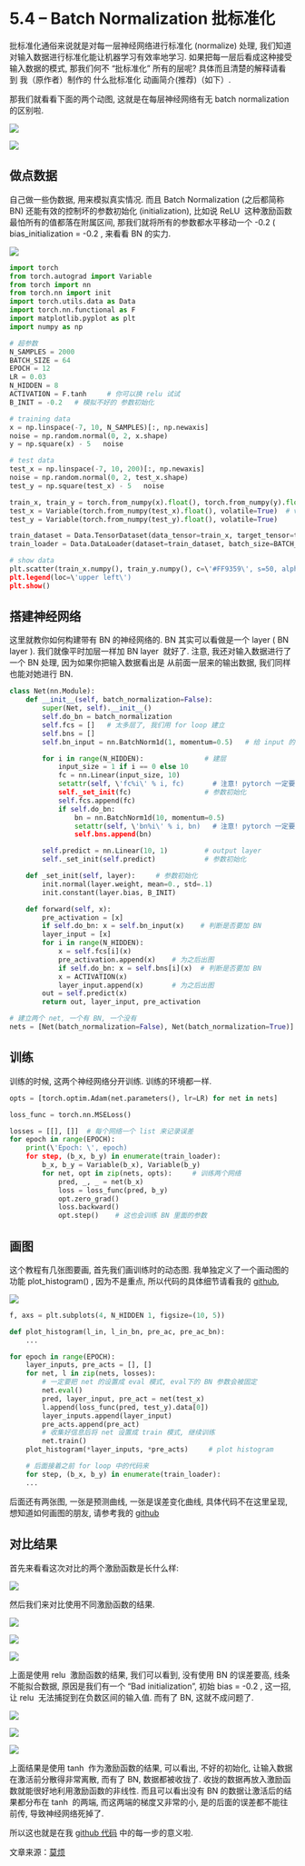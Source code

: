 # 5.4 – Batch Normalization 批标准化

批标准化通俗来说就是对每一层神经网络进行标准化 (normalize) 处理, 我们知道对输入数据进行标准化能让机器学习有效率地学习. 如果把每一层后看成这种接受输入数据的模式, 那我们何不 “批标准化” 所有的层呢? 具体而且清楚的解释请看到 我（原作者）制作的 什么批标准化 动画简介(推荐)（如下）.

那我们就看看下面的两个动图, 这就是在每层神经网络有无 batch normalization 的区别啦.

![](img/6730e1145d2a40e8ced1fda4d453d9c6.png)

![](img/cb2138c3f800c7ca4b5ae38076d09429.png)

## 做点数据

自己做一些伪数据, 用来模拟真实情况. 而且 Batch Normalization (之后都简称BN) 还能有效的控制坏的参数初始化 (initialization), 比如说 ReLU  这种激励函数最怕所有的值都落在附属区间, 那我们就将所有的参数都水平移动一个 -0.2 ( bias_initialization  =  -0.2 , 来看看 BN 的实力.

![](img/fedaa24e2fcad876c77a2038c2d8d14d.png)

```py
import torch
from torch.autograd import Variable
from torch import nn
from torch.nn import init
import torch.utils.data as Data
import torch.nn.functional as F
import matplotlib.pyplot as plt
import numpy as np

# 超参数
N_SAMPLES = 2000
BATCH_SIZE = 64
EPOCH = 12
LR = 0.03
N_HIDDEN = 8
ACTIVATION = F.tanh     # 你可以换 relu 试试
B_INIT = -0.2   # 模拟不好的 参数初始化

# training data
x = np.linspace(-7, 10, N_SAMPLES)[:, np.newaxis]
noise = np.random.normal(0, 2, x.shape)
y = np.square(x) - 5   noise

# test data
test_x = np.linspace(-7, 10, 200)[:, np.newaxis]
noise = np.random.normal(0, 2, test_x.shape)
test_y = np.square(test_x) - 5   noise

train_x, train_y = torch.from_numpy(x).float(), torch.from_numpy(y).float()
test_x = Variable(torch.from_numpy(test_x).float(), volatile=True)  # volatile=True 不进行梯度计算
test_y = Variable(torch.from_numpy(test_y).float(), volatile=True)

train_dataset = Data.TensorDataset(data_tensor=train_x, target_tensor=train_y)
train_loader = Data.DataLoader(dataset=train_dataset, batch_size=BATCH_SIZE, shuffle=True, num_workers=2,)

# show data
plt.scatter(train_x.numpy(), train_y.numpy(), c=\'#FF9359\', s=50, alpha=0.2, label=\'train\')
plt.legend(loc=\'upper left\')
plt.show()
```

## 搭建神经网络

这里就教你如何构建带有 BN 的神经网络的. BN 其实可以看做是一个 layer ( BN layer ). 我们就像平时加层一样加 BN layer  就好了. 注意, 我还对输入数据进行了一个 BN 处理, 因为如果你把输入数据看出是 从前面一层来的输出数据, 我们同样也能对她进行 BN.

```py
class Net(nn.Module):
    def __init__(self, batch_normalization=False):
        super(Net, self).__init__()
        self.do_bn = batch_normalization
        self.fcs = []   # 太多层了, 我们用 for loop 建立
        self.bns = []
        self.bn_input = nn.BatchNorm1d(1, momentum=0.5)   # 给 input 的 BN

        for i in range(N_HIDDEN):               # 建层
            input_size = 1 if i == 0 else 10
            fc = nn.Linear(input_size, 10)
            setattr(self, \'fc%i\' % i, fc)       # 注意! pytorch 一定要你将层信息变成 class 的属性! 我在这里花了2天时间发现了这个 bug
            self._set_init(fc)                  # 参数初始化
            self.fcs.append(fc)
            if self.do_bn:
                bn = nn.BatchNorm1d(10, momentum=0.5)
                setattr(self, \'bn%i\' % i, bn)   # 注意! pytorch 一定要你将层信息变成 class 的属性! 我在这里花了2天时间发现了这个 bug
                self.bns.append(bn)

        self.predict = nn.Linear(10, 1)         # output layer
        self._set_init(self.predict)            # 参数初始化

    def _set_init(self, layer):     # 参数初始化
        init.normal(layer.weight, mean=0., std=.1)
        init.constant(layer.bias, B_INIT)

    def forward(self, x):
        pre_activation = [x]
        if self.do_bn: x = self.bn_input(x)    # 判断是否要加 BN
        layer_input = [x]
        for i in range(N_HIDDEN):
            x = self.fcs[i](x)
            pre_activation.append(x)    # 为之后出图
            if self.do_bn: x = self.bns[i](x)  # 判断是否要加 BN
            x = ACTIVATION(x)
            layer_input.append(x)       # 为之后出图
        out = self.predict(x)
        return out, layer_input, pre_activation

# 建立两个 net, 一个有 BN, 一个没有
nets = [Net(batch_normalization=False), Net(batch_normalization=True)]
```

## 训练

训练的时候, 这两个神经网络分开训练. 训练的环境都一样.

```py
opts = [torch.optim.Adam(net.parameters(), lr=LR) for net in nets]

loss_func = torch.nn.MSELoss()

losses = [[], []]  # 每个网络一个 list 来记录误差
for epoch in range(EPOCH):
    print(\'Epoch: \', epoch)
    for step, (b_x, b_y) in enumerate(train_loader):
        b_x, b_y = Variable(b_x), Variable(b_y)
        for net, opt in zip(nets, opts):     # 训练两个网络
            pred, _, _ = net(b_x)
            loss = loss_func(pred, b_y)
            opt.zero_grad()
            loss.backward()
            opt.step()    # 这也会训练 BN 里面的参数
```

## 画图

这个教程有几张图要画, 首先我们画训练时的动态图. 我单独定义了一个画动图的功能 plot_histogram() , 因为不是重点, 所以代码的具体细节请看我的 [github](https://www.pytorchtutorial.com/goto/https://github.com/MorvanZhou/PyTorch-Tutorial/blob/master/tutorial-contents/504_batch_normalization.py),

![](img/cb2138c3f800c7ca4b5ae38076d09429.png)

```py
f, axs = plt.subplots(4, N_HIDDEN 1, figsize=(10, 5))

def plot_histogram(l_in, l_in_bn, pre_ac, pre_ac_bn):
    ...

for epoch in range(EPOCH):
    layer_inputs, pre_acts = [], []
    for net, l in zip(nets, losses):
        # 一定要把 net 的设置成 eval 模式, eval下的 BN 参数会被固定
        net.eval()
        pred, layer_input, pre_act = net(test_x)
        l.append(loss_func(pred, test_y).data[0])
        layer_inputs.append(layer_input)
        pre_acts.append(pre_act)
        # 收集好信息后将 net 设置成 train 模式, 继续训练
        net.train()
    plot_histogram(*layer_inputs, *pre_acts)     # plot histogram

    # 后面接着之前 for loop 中的代码来
    for step, (b_x, b_y) in enumerate(train_loader):
    ...
```

后面还有两张图, 一张是预测曲线, 一张是误差变化曲线, 具体代码不在这里呈现, 想知道如何画图的朋友, 请参考我的 [github](https://www.pytorchtutorial.com/goto/https://github.com/MorvanZhou/PyTorch-Tutorial/blob/master/tutorial-contents/504_batch_normalization.py)

## 对比结果

首先来看看这次对比的两个激励函数是长什么样:

![](img/7345448d48d8d6c6c1b03fda91334e3e.png)

然后我们来对比使用不同激励函数的结果.

![](img/4d69c0a49be83a66f774caf12e64c3a7.png)

![](img/25959870b2b1e7d6fd61229cb20bed29.png)

![](img/03f4667f9aae4918338a56b74865a389.png)

上面是使用 relu  激励函数的结果, 我们可以看到, 没有使用 BN 的误差要高, 线条不能拟合数据, 原因是我们有一个 “Bad initialization”, 初始 bias  =  -0.2 , 这一招, 让 relu  无法捕捉到在负数区间的输入值. 而有了 BN, 这就不成问题了.

![](img/bbd3ae66e0235fac8745c37306e74a52.png)

![](img/90e1ab65f286c889d94c9f6c57d596c9.png)

![](img/c42f3cec435a83431d5a1737e99b8b8c.png)

上面结果是使用 tanh  作为激励函数的结果, 可以看出, 不好的初始化, 让输入数据在激活前分散得非常离散, 而有了 BN, 数据都被收拢了. 收拢的数据再放入激励函数就能很好地利用激励函数的非线性. 而且可以看出没有 BN 的数据让激活后的结果都分布在 tanh  的两端, 而这两端的梯度又非常的小, 是的后面的误差都不能往前传, 导致神经网络死掉了.

所以这也就是在我 [github 代码](https://www.pytorchtutorial.com/goto/https://github.com/MorvanZhou/PyTorch-Tutorial/blob/master/tutorial-contents/504_batch_normalization.py) 中的每一步的意义啦.

文章来源：[莫烦](https://www.pytorchtutorial.com/goto/https://morvanzhou.github.io/)